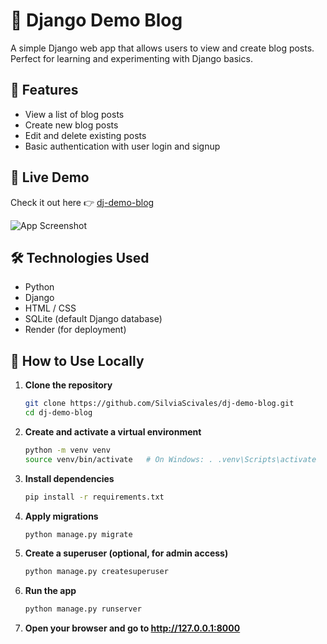 # 📝 Django Demo Blog

A simple Django web app that allows users to view and create blog posts. Perfect for learning and experimenting with Django basics.

## 📌 Features
- View a list of blog posts
- Create new blog posts
- Edit and delete existing posts
- Basic authentication with user login and signup

## 🚀 Live Demo
Check it out here 👉 [dj-demo-blog](https://dj-demo-blog.onrender.com/)

![App Screenshot](<img width="425" height="225" alt="image" src="https://github.com/user-attachments/assets/0e1cd116-2c8e-4923-8049-363d3a2e50e5" />)

## 🛠️ Technologies Used
- Python
- Django
- HTML / CSS
- SQLite (default Django database)
- Render (for deployment)

## 📖 How to Use Locally

1. **Clone the repository**
   ```bash
   git clone https://github.com/SilviaScivales/dj-demo-blog.git
   cd dj-demo-blog
2. **Create and activate a virtual environment**
   ```bash
   python -m venv venv
   source venv/bin/activate   # On Windows: . .venv\Scripts\activate
3. **Install dependencies**
   ```bash
   pip install -r requirements.txt
4. **Apply migrations**
   ```bash
   python manage.py migrate
5. **Create a superuser (optional, for admin access)**
   ```bash
   python manage.py createsuperuser
6. **Run the app**
   ```bash
   python manage.py runserver
7. **Open your browser and go to http://127.0.0.1:8000**
 
